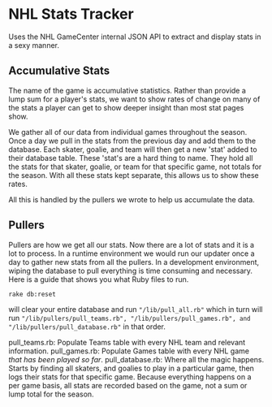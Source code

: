 NHL Stats Tracker
=================

Uses the NHL GameCenter internal JSON API to extract and display stats in a sexy manner.

Accumulative Stats
------------------

The name of the game is accumulative statistics. Rather than provide a lump sum for a player's stats, we want to show rates of change on many of the stats a player can get to show deeper insight than most stat pages show. 

We gather all of our data from individual games throughout the season. Once a day we pull in the stats from the previous day and add them to the database. Each skater, goalie, and team will then get a new 'stat' added to their database table. These 'stat's are a hard thing to name. They hold all the stats for that skater, goalie, or team for that specific game, not totals for the season. With all these stats kept separate, this allows us to show these rates.

All this is handled by the pullers we wrote to help us accumulate the data.

Pullers
-------

Pullers are how we get all our stats. Now there are a lot of stats and it is a lot to process. In a runtime environment we would run our updater once a day to gather new stats from all the pullers. In a development environment, wiping the database to pull everything is time consuming and necessary. Here is a guide that shows you what Ruby files to run.

```
rake db:reset
```
will clear your entire database and run ```"/lib/pull_all.rb"``` which in turn will run ```"/lib/pullers/pull_teams.rb", "/lib/pullers/pull_games.rb", and "/lib/pullers/pull_database.rb"``` in that order. 


pull_teams.rb: Populate Teams table with every NHL team and relevant information.
pull_games.rb: Populate Games table with every NHL game *that has been played so far*.
pull_database.rb: Where all the magic happens. Starts by finding all skaters, and goalies to play in a particular game, then logs their stats for that specific game. Because everything happens on a per game basis, all stats are recorded based on the game, not a sum or lump total for the season. 